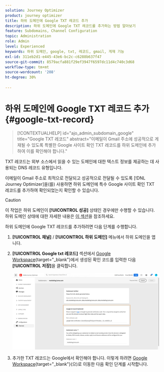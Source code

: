```yaml
---
solution: Journey Optimizer
product: journey optimizer
title: 하위 도메인에 Google TXT 레코드 추가
description: 하위 도메인에 Google TXT 레코드를 추가하는 방법 알아보기
feature: Subdomains, Channel Configuration
topic: Administration
role: Admin
level: Experienced
keywords: 하위 도메인, google, txt, 레코드, gmail, 게재 기능
exl-id: 311eb2d1-e445-43e6-bc2c-c6288b637f47
source-git-commit: 8579acfa881f29ef3947f6597dc11d4c740c3d68
workflow-type: tm+mt
source-wordcount: '208'
ht-degree: 30%

---
```


# 하위 도메인에 Google TXT 레코드 추가 {#google-txt-record}

>[!CONTEXTUALHELP]
>id="ajo_admin_subdomain_google"
>title="Google TXT 레코드"
>abstract="이메일이 Gmail 주소에 성공적으로 게재될 수 있도록 특별한 Google 사이트 확인 TXT 레코드를 하위 도메인에 추가하여 이를 확인해야 합니다."

TXT 레코드는 외부 소스에서 읽을 수 있는 도메인에 대한 텍스트 정보를 제공하는 데 사용되는 DNS 레코드 유형입니다.

이메일이 Gmail 주소로 최적으로 전달되고 성공적으로 전달될 수 있도록 [!DNL Journey Optimizer]을(를) 사용하면 하위 도메인에 특수 Google 사이트 확인 TXT 레코드를 추가하여 확인되었는지 확인할 수 있습니다.

>[!CAUTION]
>
> 이 작업은 하위 도메인이 **[!UICONTROL 성공]** 상태인 경우에만 수행할 수 있습니다. 하위 도메인 상태에 대한 자세한 내용은 [이 섹션](about-subdomain-delegation.md#access-delegated-subdomains)을 참조하세요.

하위 도메인에 Google TXT 레코드를 추가하려면 다음 단계를 수행합니다.

1. **[!UICONTROL 채널]** / **[!UICONTROL 하위 도메인]** 메뉴에서 하위 도메인을 엽니다.

1. **[!UICONTROL Google txt 레코드]** 섹션에서 [Google Workspace](https://support.google.com/a/answer/183895){target="_blank"}<!--G Suite Admin tools-->에서 생성된 확인 코드를 입력한 다음 **[!UICONTROL 저장]**&#x200B;을 클릭합니다.

   ![](assets/subdomain-google-txt.png)

1. 추가한 TXT 레코드는 Google에서 확인해야 합니다. 이렇게 하려면 [Google Workspace](https://support.google.com/a/answer/183895){target="_blank"}<!--G Suite Admin tools-->(으)로 이동한 다음 확인 단계를 시작합니다.
